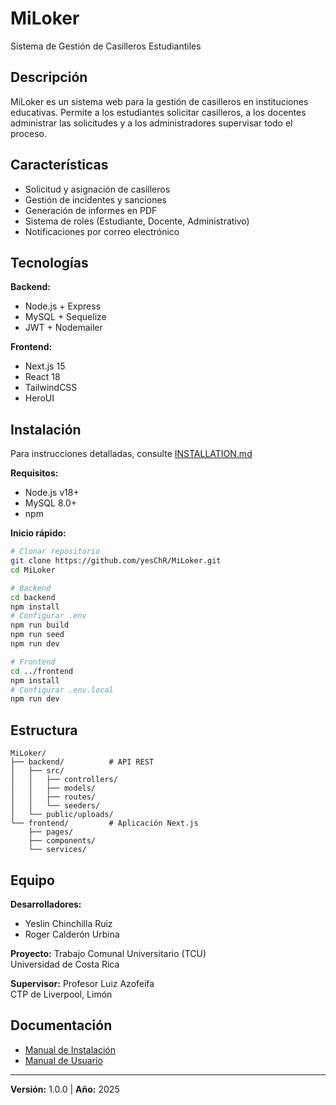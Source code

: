 # MiLoker

Sistema de Gestión de Casilleros Estudiantiles

## Descripción

MiLoker es un sistema web para la gestión de casilleros en instituciones educativas. Permite a los estudiantes solicitar casilleros, a los docentes administrar las solicitudes y a los administradores supervisar todo el proceso.

## Características

- Solicitud y asignación de casilleros
- Gestión de incidentes y sanciones
- Generación de informes en PDF
- Sistema de roles (Estudiante, Docente, Administrativo)
- Notificaciones por correo electrónico

## Tecnologías

**Backend:**
- Node.js + Express
- MySQL + Sequelize
- JWT + Nodemailer

**Frontend:**
- Next.js 15
- React 18
- TailwindCSS
- HeroUI

## Instalación

Para instrucciones detalladas, consulte [INSTALLATION.md](./INSTALLATION.md)

**Requisitos:**
- Node.js v18+
- MySQL 8.0+
- npm

**Inicio rápido:**
```bash
# Clonar repositorio
git clone https://github.com/yesChR/MiLoker.git
cd MiLoker

# Backend
cd backend
npm install
# Configurar .env
npm run build
npm run seed
npm run dev

# Frontend
cd ../frontend
npm install
# Configurar .env.local
npm run dev
```

## Estructura

```
MiLoker/
├── backend/          # API REST
│   ├── src/
│   │   ├── controllers/
│   │   ├── models/
│   │   ├── routes/
│   │   └── seeders/
│   └── public/uploads/
└── frontend/         # Aplicación Next.js
    ├── pages/
    ├── components/
    └── services/
```

## Equipo

**Desarrolladores:**
- Yeslin Chinchilla Ruiz
- Roger Calderón Urbina

**Proyecto:** Trabajo Comunal Universitario (TCU)  
Universidad de Costa Rica

**Supervisor:** Profesor Luiz Azofeifa  
CTP de Liverpool, Limón

## Documentación

- [Manual de Instalación](./INSTALLATION.md)
- [Manual de Usuario](./MANUAL_USUARIO.md)

---

**Versión:** 1.0.0 | **Año:** 2025